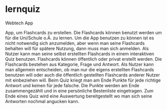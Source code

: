 # lernquiz
Webtech App

App, um Flashcards zu erstellen. Die Flashcards können benutzt werden um für die Uni/Schule o.Ä. zu lernen.
Um die App benutzen zu können ist es nicht notwendig sich anzumelden, aber wenn man seine Flashcards behalten will für spätere Nutzung, dann muss man sich anmelden.
Als Nutzer kann man seine selbst erstellten Flashcards in einem interaktiven Quiz benutzen.
Flashcards können öffentlich oder privat erstellt werden.
Die Flashcards bestehen aus Kategorie, Frage und Antwort.
Als Nutzer kann man allgemein entscheiden, ob man nur die eigens erstellten Flashcards benutzen will oder auch die öffentlich gestellten Flashcards anderer Nutzer mit einbeziehen will.
Beim Quiz kriegt man am Ende Punkte für jede richtige Antwort und keinen für jede falsche. Die Punkte werden am Ende zusammengezählt und in eine persönliche Bestenliste eingetragen. 
Zum Ende eines Quiz wird eine Auswertung bereitgestellt wo man sich seine Antworten nochmal angucken kann.
